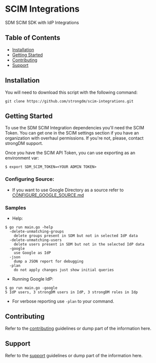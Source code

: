 # SCIM Integrations

SDM SCIM SDK with IdP Integrations

## Table of Contents

- [Installation](#installation)
- [Getting Started](#getting-started)
- [Contributing](#contributing)
- [Support](#support)

## Installation
You will need to download this script with the following command:
```
git clone https://github.com/strongdm/scim-integrations.git
```

## Getting Started

To use the SDM SCIM Integration dependencies you'll need the SCIM Token. You can get one in the SCIM settings section if you have an organization with overhaul permissions. If you're not, please, contact strongDM support.

Once you have the SCIM API Token, you can use exporting as an environment var:
```
$ export SDM_SCIM_TOKEN=<YOUR ADMIN TOKEN>
```

### Configuring Source:
- If you want to use Google Directory as a source refer to [CONFIGURE_GOOGLE_SOURCE.md](docs/CONFIGURE_GOOGLE_SOURCE.md) 

### Samples
- Help:
```
$ go run main.go -help
  -delete-unmatching-groups
    delete groups present in SDM but not in selected IdP data
  -delete-unmatching-users
    delete users present in SDM but not in the selected IdP data
  -google
    use Google as IdP
  -json
    dump a JSON report for debugging
  -plan
    do not apply changes just show initial queries
````

- Running Google IdP:
```
$ go run main.go -google
5 IdP users, 3 strongDM users in IdP, 3 strongDM roles in Idp
```

- For verbose reporting use `-plan` to your command.


## Contributing

Refer to the [contributing](CONTRIBUTING.md) guidelines or dump part of the information here.

## Support

Refer to the [support](SUPPORT.md) guidelines or dump part of the information here.

